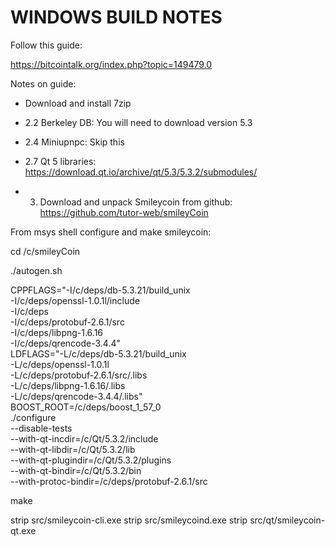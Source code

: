 WINDOWS BUILD NOTES
===================

Follow this guide:

https://bitcointalk.org/index.php?topic=149479.0

Notes on guide:
* Download and install 7zip

* 2.2 Berkeley DB: You will need to download version 5.3

* 2.4 Miniupnpc: Skip this

* 2.7 Qt 5 libraries: https://download.qt.io/archive/qt/5.3/5.3.2/submodules/

* 3. Download and unpack Smileycoin from github: https://github.com/tutor-web/smileyCoin

From msys shell configure and make smileycoin:

cd /c/smileyCoin

./autogen.sh

CPPFLAGS="-I/c/deps/db-5.3.21/build_unix \
-I/c/deps/openssl-1.0.1l/include \
-I/c/deps \
-I/c/deps/protobuf-2.6.1/src \
-I/c/deps/libpng-1.6.16 \
-I/c/deps/qrencode-3.4.4" \
LDFLAGS="-L/c/deps/db-5.3.21/build_unix \
-L/c/deps/openssl-1.0.1l \
-L/c/deps/protobuf-2.6.1/src/.libs \
-L/c/deps/libpng-1.6.16/.libs \
-L/c/deps/qrencode-3.4.4/.libs" \
BOOST_ROOT=/c/deps/boost_1_57_0 \
./configure \
--disable-tests \
--with-qt-incdir=/c/Qt/5.3.2/include \
--with-qt-libdir=/c/Qt/5.3.2/lib \
--with-qt-plugindir=/c/Qt/5.3.2/plugins \
--with-qt-bindir=/c/Qt/5.3.2/bin \
--with-protoc-bindir=/c/deps/protobuf-2.6.1/src

make

strip src/smileycoin-cli.exe
strip src/smileycoind.exe
strip src/qt/smileycoin-qt.exe 